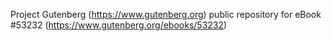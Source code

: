 Project Gutenberg (https://www.gutenberg.org) public repository for
eBook #53232 (https://www.gutenberg.org/ebooks/53232)
